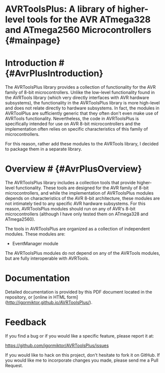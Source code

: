 AVRToolsPlus:  A library of higher-level tools for the AVR ATmega328 and ATmega2560 Microcontrollers        {#mainpage}
====================================================================================================

# Introduction #                                                      {#AvrPlusIntroduction}

The AVRToolsPlus library provides a collection of functionality for the AVR
family of 8-bit microcontrollers.  Unlike the low-level functionality found in
the AVRTools library (which very directly interfaces with AVR hardware
subsystems), the functionality in the AVRToolsPlus library is more high-level
and does not relate directly to hardware subsystems.  In fact, the modules in
AVRToolPlus are sufficiently generic that they often don't even make use of
AVRTools functionality. Nevertheless, the code in AVRToolsPlus is specifically
intended for use on AVR 8-bit microcontrollers and the implementation often
relies on specific characteristics of this family of microcontrollers.

For this reason, rather add these modules to the AVRTools library, I decided to
package them in a separate library.



# Overview #                                                          {#AvrPlusOverview}

The AVRToolsPlus library includes a collection tools that provide higher-level
functionality.  These tools are designed for the AVR family of 8-bit
microcontrollers, and while the implementation of AVRToolsPlus modules depends
on characteristics of the AVR 8-bit architecture, these modules are not
intimately tied to any specific AVR hardware subsystems.  For this reason,
AVRToolsPlus modules should run on any of AVR's 8-bit microcontrollers (although
I have only tested them on ATmega328 and ATmega2560).

The tools in AVRToolsPlus are organized as a collection of independent modules.
These modules are:

- EventManager module

The AVRToolsPlus modules do not depend on any of the AVRTools modules, but are fully
interoperable with AVRTools.



# Documentation #

Detailed documentation is provided by this PDF document located in the repository, or
[online in HTML form] (http://igormiktor.github.io/AVRToolsPlus/).



# Feedback #

If you find a bug or if you would like a specific feature, please report it at:

https://github.com/igormiktor/AVRToolsPlus/issues

If you would like to hack on this project, don't hesitate to fork it on GitHub.
If you would like me to incorporate changes you made, please send me
a Pull Request.

